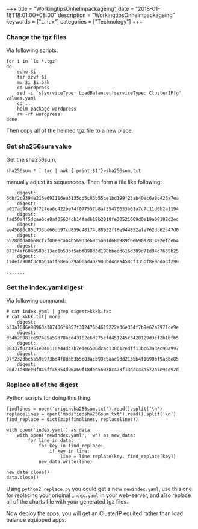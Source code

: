 +++
title = "WorkingtipsOnhelmpackageing"
date = "2018-01-18T18:01:00+08:00"
description = "WorkingtipsOnhelmpackageing"
keywords = ["Linux"]
categories = ["Technology"]
+++
### Change the tgz files
Via following scripts:    

```
for i in `ls *.tgz`
do
	echo $i
	tar xzvf $i
	mv $i $i.bak
	cd wordpress
	sed -i 's|serviceType: LoadBalancer|serviceType: ClusterIP|g' values.yaml
	cd ..
	helm package wordpress
	rm -rf wordpress
done
```
Then copy all of the helmed tgz file to a new place.    

### Get sha256sum value
Get the sha256sum,   

```
sha256sum * | tac | awk {'print $1'}>sha256sum.txt
```
manually adjust its sequencees.  Then form a file like following:    

```
    digest: 6dbf2c9394e216e691116ea5135cd5c83b55ce1bd199f23ab40ec6a8c426a7ea
    digest: a017ad98dc9f727ea6c422be74f077557b8af35470033b61a7c7c11d6b2a1194
    digest: fad50a4f5dcae6ce8af05634cb14fadb19b2018fe30521669d0e19a68192d2ec
    digest: ae45690c85c733bd66db97cd859c40174c88932ff8e944852afe762dc62c47d0
    digest: 5528dfda0b68cf7f00eecab4b56933e6935a01d680989f6e690a281492efce64
    digest: 071f4af604b580c13ec1b53bf5ebf898d3d198bbecd616d309d71d94d7635b25
    digest: 12de12908f3c8b61a1f68ea529a06ad402903bd4dea458cf335bf8e9dda3f290

.......
```

### Get the index.yaml digest
Via following command:    

```
# cat index.yaml | grep digest>kkkk.txt
# cat kkkk.txt| more
    digest: b33a1646e90963a387406f4857f312476b4615222a36e354f7b9e62a2971ce9e
    digest: d54b28981ce97485a59d78acd43182e6d275efd451245c3420129d3cf2b1bfb5
    digest: 88337f823951e048118e44dc7b7e1e6508dcac138612edff13bc63a3ec90a997
    digest: 07f2323bc6559c973bd4f8deb3b5c83acb99c5aac93d2135b4f1690bf9a3be85
    digest: 26d71a30ee0f845ff45854d96a69f18ded56038c473f13dcc43a572a7e9cd92d
```

### Replace all of the digest
Python scripts for doing this thing:    

```
findlines = open('originsha256sum.txt').read().split('\n')
replacelines = open('modifiedsha256sum.txt').read().split('\n')
find_replace = dict(zip(findlines, replacelines))

with open('index.yaml') as data:
    with open('newindex.yaml', 'w') as new_data:
        for line in data:
            for key in find_replace:
                if key in line:
                    line = line.replace(key, find_replace[key])
            new_data.write(line)

new_data.close()
data.close()

```
Using `python2 replace.py` you could get a new `newindex.yaml`, use this one
for replacing your original `index.yaml` in your web-server, and also replace
all of the charts file with your generated tgz files.    

Now deploy the apps, you will get an ClusterIP equited rather than load
balance equipped apps.    

